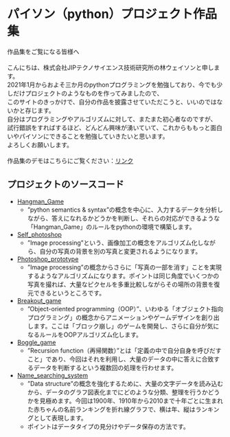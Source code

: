 # パイソン（python）プロジェクト作品集
作品集をご覧になる皆様へ\
\
こんにちは、株式会社JIPテクノサイエンス技術研究所の林ウェイソンと申します。\
2021年1月からおよそ三か月のpythonプログラミングを勉強しており、今でも少しだけプロジェクトのようなものを作ってみましたので、\
このサイトのきっかけで、自分の作品を披露させていただこうと、いいのではないかと存じます。\
自分はプログラミングやアルゴリズムに対して、またまた初心者なのですが、\
試行錯誤をすればするほど、どんどん興味が湧いていて、これからももっと面白いやパイソンにできることを勉強していきたいと思います。\
よろしくお願いします。\
\
作品集のデモはこちらにご覧ください：[リンク](https://drive.google.com/drive/folders/1LeAIcISoxniMs2iFidXeVnlCzAyumaFT?usp=sharing)

## プロジェクトのソースコード
* [Hangman_Game](https://github.com/hayashimatsu/python-projects/tree/main/hangman_game)
  * ”python semantics & syntax”の概念を中心に、入力するデータを分析しながら、答えになれるかどうかを判断し、それらの対応ができるような「Hangman_Game」のルールをpythonの環境で構築します。 
* [Self_photoshop](https://github.com/hayashimatsu/python-projects/tree/main/self_photoshop)
  * ”Image processing”という、画像加工の概念をアルゴリズム化しながら、自分の写真の背景を別の写真と変更されるようになります。
* [Photoshop_prototype](https://github.com/hayashimatsu/python-projects/tree/main/photoshop_prototype)
  * ”Image processing”の概念からさらに「写真の一部を消す」ことを実現するようなアルゴリズムになります。ポイントは同じ角度でいくつかの写真を撮れば、大量なピクセルを多重比較しながらその場所の背景を復元できるというところです。
* [Breakout_game](https://github.com/hayashimatsu/python-projects/tree/main/break_out_game)
  * ”Object-oriented programming（OOP）”、いわゆる「オブジェクト指向プログラミング」の概念からアニメーションやゲームデザインを創り出します。ここは「ブロック崩し」のゲームを開発し、さらに自分が気になるルールをOOPアルゴリズム化します。
* [Boggle_game](https://github.com/hayashimatsu/python-projects/tree/main/boggle_game_solver) 
  * ”Recursion function（再帰関数）”とは「定義の中で自分自身を呼びだすこと」であり、今回はそれを利用し、大量のデータの中に答えに合致するデータを判断するという複数回の処理を行わせます。
* [Name_searching_system](https://github.com/hayashimatsu/python-projects/tree/main/name_searching_system)
  * ”Data structure”の概念を強化するために、大量の文字データを読み込むから、データのグラフ図表化までにどのような分類、整理を行うかどうかを見極めます。今回は1900年、1910年から2010まで十年ごとに生まれた赤ちゃんの名前ランキングを折れ線グラフで、横は年、縦はランキングとして表現します。
  * ポイントはデータタイプの見分けやデータ保存の方法です。
